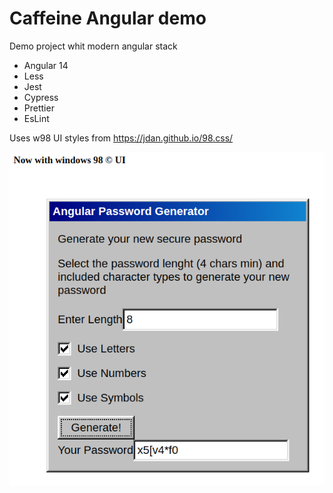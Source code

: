 # Caffeine Angular demo

Demo project whit modern angular stack
- Angular 14
- Less
- Jest
- Cypress
- Prettier
- EsLint

Uses w98 UI styles from https://jdan.github.io/98.css/

![windows 98 UI](angular-password-generator.png)
